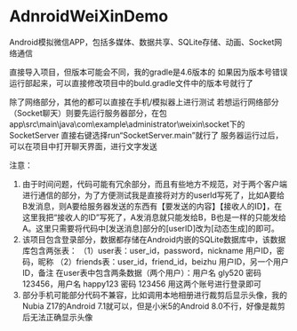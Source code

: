 # AdnroidWeiXinDemo
Android模拟微信APP，包括多媒体、数据共享、SQLite存储、动画、Socket网络通信

直接导入项目，但版本可能会不同，我的gradle是4.6版本的
如果因为版本号错误运行部起来，可以直接修改项目中的buld.gradle文件中的版本号就行了

除了网络部分，其他的都可以直接在手机/模拟器上进行测试
若想运行网络部分（Socket聊天）则要先运行服务器部分，在包app\src\main\java\com\example\administrator\weixin\socket下的SocketServer
直接右键选择run“SocketServer.main”就行了
服务器运行过后，可以在项目中打开聊天界面，进行文字发送

注意：
1. 由于时间问题，代码可能有冗余部分，而且有些地方不规范，对于两个客户端进行通信的部分，为了方便测试我是直接将对方的userId写死了，比如A要给B发消息，则A要给服务器发送的东西有【要发送的内容】【接收人的ID】，在这里我把“接收人的ID”写死了，A发消息就只能发给B，B也是一样的只能发给A。这里只需要将代码中[发送消息]部分的[userID]改为[动态生成]的即可。
2. 该项目包含登录部分，数据都存储在Android内嵌的SQLite数据库中，该数据库包含两张表：
               （1）user表：user_id，password，nickname   用户ID，密码，昵称
               （2）friends表：user_id，friend_id，beizhu   用户ID，另一个用户ID，备注
               在user表中包含两条数据（两个用户）：用户名 gly520 密码 123456，用户名 happy123 密码 123456
               用这两个账号进行登录即可
3. 部分手机可能部分代码不兼容，比如调用本地相册进行裁剪后显示头像，我的Nubia Z17的Android 7.1就可以，但是小米5的Android 8.0不行，好像是裁剪后无法正确显示头像
